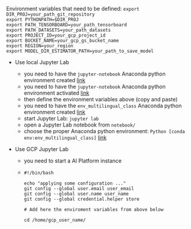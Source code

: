 Environment variables that need to be defined: 
`export DIR_PROJ=your_path_git_repository`  
`export PYTHONPATH=$DIR_PROJ`  
`export PATH_TENSORBOARD=your_path_tensorboard`  
`export PATH_DATASETS=your_path_datasets`  
`export PROJECT_ID=your_gcp_project_id`  
`export BUCKET_NAME=your_gcp_gs_bucket_name`  
`export REGION=your_region`  
`export MODEL_DIR_ESTIMATOR_PATH=your_path_to_save_model` 

- Use local Jupyter Lab
  - you need to have the `jupyter-notebook` Anaconda python environment created [link](local_jupyter_lab_installation.md) 
  - you need to have the `jupyter-notebook` Anaconda python environment activated [link](local_jupyter_lab_installation.md)
  - then define the environment variables above (copy and paste)
  - you need to have the `env_multilingual_class` Anaconda python environment created [link](local_jupyter_lab_installation.md) 
  - start Jupyter Lab:  `jupyter lab` 
  - open a Jupyter Lab notebook from `notebook/`
  - choose the proper Anaconda python environment:  `Python [conda env:env_multilingual_class]` [link](conda_env.md)

- Use GCP Jupyter Lab
  - you need to start a AI Platform instance
  - 
    ```
    #!/bin/bash
    
    echo "applying some configuration ..."
    git config --global user.email user_email
    git config --global user.name user_name
    git config --global credential.helper store
    
    # Add here the enviroment variables from above below
    
    cd /home/gcp_user_name/
    ```
